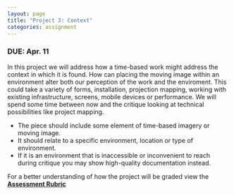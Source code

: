 ```yaml
---
layout: page
title: "Project 3: Context"
categories: assignment
---
```


### DUE: Apr. 11

In this project we will address how a time-based work might address the context in which it is found. How can placing the moving image within an environment alter both our perception of the work and the enviroment. This could take a variety of forms, installation, projection mapping, working with existing infrastructure, screens, mobile devices or performance. We will spend some time between now and the critique looking at technical possibilities like project mapping.

* The piece should include some element of time-based imagery or moving image.
* It should relate to a specific environment, location or type of environment.
* If it is an environment that is inaccessible or inconvenient to reach during critique you may show high-quality documentation instead.

For a better understanding of how the project will be graded view the **[Assessment Rubric](https://docs.google.com/spreadsheets/d/e/2PACX-1vTNyKP3acMOuNjlALEODGvZhsM3-aym_rvAqoHAPTZKtFOD6nQhuHY_9xM_QDTTbLcHc6BHk2w0fwWp/pubhtml?gid=0&single=true)**